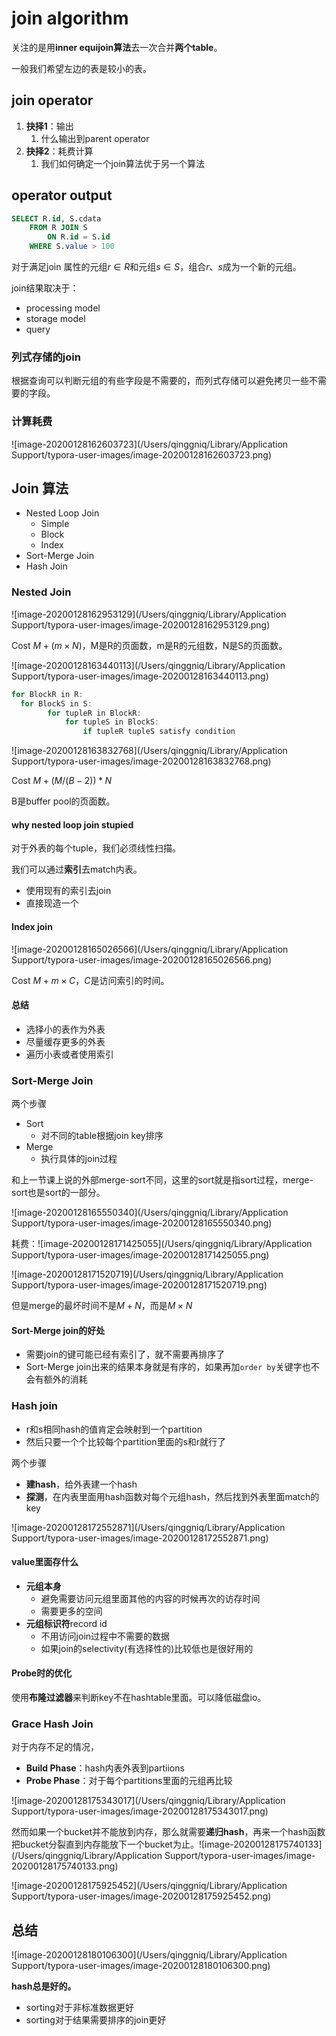# join algorithm

关注的是用**inner equijoin算法**去一次合并**两个table**。

一般我们希望左边的表是较小的表。

## join operator 

1. **抉择1**：输出
   1. 什么输出到parent operator
2. **抉择2**：耗费计算
   1. 我们如何确定一个join算法优于另一个算法

## operator output

```SQL
SELECT R.id, S.cdata
	FROM R JOIN S
		ON R.id = S.id
	WHERE S.value > 100
```

对于满足join 属性的元组$r \in R$和元组$s \in S$，组合$r$、$s$成为一个新的元组。

join结果取决于：

- processing model
- storage model
- query

### 列式存储的join

根据查询可以判断元组的有些字段是不需要的，而列式存储可以避免拷贝一些不需要的字段。

### 计算耗费

![image-20200128162603723](/Users/qinggniq/Library/Application Support/typora-user-images/image-20200128162603723.png)

## Join 算法

- Nested Loop Join
  - Simple
  - Block
  - Index
- Sort-Merge Join
- Hash Join

### Nested Join

![image-20200128162953129](/Users/qinggniq/Library/Application Support/typora-user-images/image-20200128162953129.png)

Cost $M + (m \times N)$，M是R的页面数，m是R的元组数，N是S的页面数。

![image-20200128163440113](/Users/qinggniq/Library/Application Support/typora-user-images/image-20200128163440113.png)

```java
for BlockR in R:
  for BlockS in S:
		for tupleR in BlockR:
			for tupleS in BlockS:
				if tupleR tupleS satisfy condition
```

![image-20200128163832768](/Users/qinggniq/Library/Application Support/typora-user-images/image-20200128163832768.png)

Cost $M + (M/(B-2))*N$

B是buffer pool的页面数。

#### why nested loop join stupied

对于外表的每个tuple，我们必须线性扫描。

我们可以通过**索引**去match内表。

- 使用现有的索引去join
- 直接现造一个

#### Index join

![image-20200128165026566](/Users/qinggniq/Library/Application Support/typora-user-images/image-20200128165026566.png)

Cost $M + m \times C$，$C$是访问索引的时间。

#### 总结

- 选择小的表作为外表
- 尽量缓存更多的外表
- 遍历小表或者使用索引

### Sort-Merge Join

两个步骤

- Sort
  - 对不同的table根据join key排序
- Merge
  - 执行具体的join过程

和上一节课上说的外部merge-sort不同，这里的sort就是指sort过程，merge-sort也是sort的一部分。

![image-20200128165550340](/Users/qinggniq/Library/Application Support/typora-user-images/image-20200128165550340.png)

耗费：![image-20200128171425055](/Users/qinggniq/Library/Application Support/typora-user-images/image-20200128171425055.png)

![image-20200128171520719](/Users/qinggniq/Library/Application Support/typora-user-images/image-20200128171520719.png)

但是merge的最坏时间不是$M + N$，而是$M \times N$

#### Sort-Merge join的好处

- 需要join的键可能已经有索引了，就不需要再排序了
- Sort-Merge join出来的结果本身就是有序的，如果再加`order by`关键字也不会有额外的消耗

### Hash join

- r和s相同hash的值肯定会映射到一个partition
- 然后只要一个个比较每个partition里面的s和r就行了

两个步骤

- **建hash**，给外表建一个hash
- **探测**，在内表里面用hash函数对每个元组hash，然后找到外表里面match的key

![image-20200128172552871](/Users/qinggniq/Library/Application Support/typora-user-images/image-20200128172552871.png)

#### value里面存什么

- **元组本身**
  - 避免需要访问元组里面其他的内容的时候再次的访存时间
  - 需要更多的空间
- **元组标识符**record id
  - 不用访问join过程中不需要的数据
  - 如果join的selectivity(有选择性的)比较低也是很好用的

#### **Probe**时的优化

使用**布隆过滤器**来判断key不在hashtable里面。可以降低磁盘io。

### Grace Hash Join

对于内存不足的情况，

- **Build Phase**：hash内表外表到partiions
- **Probe Phase**：对于每个partitions里面的元组再比较

![image-20200128175343017](/Users/qinggniq/Library/Application Support/typora-user-images/image-20200128175343017.png)

然而如果一个bucket并不能放到内存，那么就需要**递归hash**，再来一个hash函数把bucket分裂直到内存能放下一个bucket为止。![image-20200128175740133](/Users/qinggniq/Library/Application Support/typora-user-images/image-20200128175740133.png)

![image-20200128175925452](/Users/qinggniq/Library/Application Support/typora-user-images/image-20200128175925452.png)

## 总结

![image-20200128180106300](/Users/qinggniq/Library/Application Support/typora-user-images/image-20200128180106300.png)

**hash总是好的。**

- sorting对于非标准数据更好
- sorting对于结果需要排序的join更好



